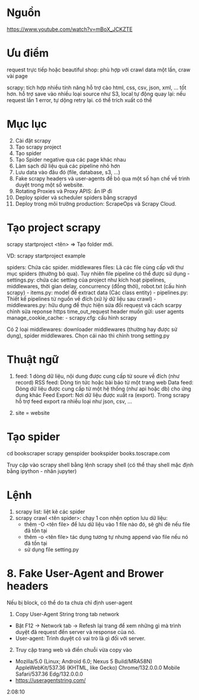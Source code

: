# Nguồn
https://www.youtube.com/watch?v=mBoX_JCKZTE

# Ưu điểm
request trực tiếp hoặc beautiful shop: phù hợp với crawl data một lần, craw vài page

scrapy: 
    tích hợp nhiều tính năng hỗ trợ cào html, css, csv, json, xml, ... tốt hơn.
    hỗ trợ save vào nhiều loại source như S3, local
    tự động quay lại: nếu request lần 1 error, tự dộng retry lại.
    có thể trích xuất 
    có thể

# Mục lục

2. Cài đặt scrapy
3. Tạo scrapy project
4. Tạo spider
5. Tạo Spider negative qua các page khác nhau 
6. Làm sạch dữ liệu quá các pipeline nhỏ hơn
7. Lưu data vào đâu đó (file, database, s3, ...)
8. Fake scrapy headers và user-agents để bỏ qua một số hạn chế về trình duyệt trong một số website.
9. Rotating Proxies và Proxy APIS: ẩn IP đi 
10. Deploy spider và scheduler spiders bằng scrapyd
11. Deploy trong môi trường production: ScrapeOps và Scrapy Cloud.

# Tạo project scrapy

scrapy startproject <tên> => Tạo folder mới.

VD: scrapy startproject example

spiders: Chứa các spider.
middlewares files: Là các file cùng cấp với thư mục spiders (thường bỏ qua). Tuy nhiên file pipeline có thể được sử dụng 
    - settings.py: chứa các setting của project như kích hoạt pipelines, middlewares, thời gian delay, concurrency (đồng thời), robot.txt (cấu hình scrapy)
    - items.py: model để extract data (Các class entity)
    - pipelines.py: Thiết kế pipelines từ nguồn về đích (xử lý dữ liệu sau crawl)
    - middlewares.py: hữu dụng để thực hiện sửa đổi request và cách  scarpy chỉnh sửa reponse https
        time_out_request
        header muốn gửi: user agents
        manage_cookie_cache: 
    - scrapy.cfg: cấu hình scrapy

Có 2 loại middlewares: downloader middlewares (thường hay được sử dụng), spider middlewares. Chọn cái nào thì chỉnh trong setting.py

# Thuật ngữ
1. feed: 1 dòng dữ liệu, nội dung được cung cấp từ soure về đích (như record)
    RSS feed: Dòng tin tức hoặc bài báo từ một trang web
    Data feed: Dòng dữ liệu được cung cấp từ một hệ thống (như api hoặc db) cho ứng dụng khác
    Feed Export: Nơi dữ liệu được xuất ra (export). Trong scrapy hỗ trợ feed export ra nhiều loại như json, csv, ...

2. site = website

# Tạo spider
cd bookscraper
scrapy genspider bookspider books.toscrape.com

Truy cập vào scrapy shell bằng lệnh scrapy shell (có thể thay shell mặc định bằng ipython - nhân jupyter)

# Lệnh
1. scrapy list: liệt kê các spider
2. scrapy crawl <tên spider>: chạy 1 con nhện
    option lưu dữ liệu: 
    - thêm -O <tên file><extention> để lưu dữ liệu vào 1 file nào đó, sẽ ghi đè nếu file đã tồn tại
    - thêm -o <tên file><extention> tác dụng tương tự nhưng append vào file nếu nó đã tồn tại
    - sử dụng file setting.py

# 8. Fake User-Agent and Brower headers
Nếu bị block, có thể do ta chưa chỉ định user-agent
1. Copy User-Agent String trong tab network
- Bật F12 -> Network tab -> Refesh lại trang để xem những gì mà trình duyệt đã request đến server và response của nó.
- User-agent: Trình duyệt có vai trò là gì đối với server.
2. Truy cập trang web và điền chuỗi vừa copy vào
- Mozilla/5.0 (Linux; Android 6.0; Nexus 5 Build/MRA58N) AppleWebKit/537.36 (KHTML, like Gecko) Chrome/132.0.0.0 Mobile Safari/537.36 Edg/132.0.0.0
- https://useragentstring.com/

2:08:10